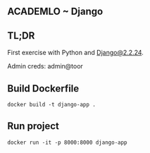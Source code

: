 ## ACADEMLO ~ Django

## TL;DR

First exercise with Python and Django@2.2.24.

Admin creds: admin@toor

## Build Dockerfile
```
docker build -t django-app .
```

## Run project
```
docker run -it -p 8000:8000 django-app
```